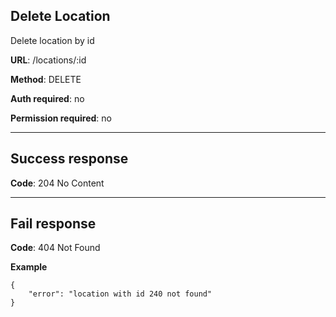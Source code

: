 ## Delete Location

Delete location by id

**URL**: /locations/:id

**Method**: DELETE

**Auth required**: no

**Permission required**: no

----
## Success response

**Code**: 204 No Content

----
## Fail response

**Code**: 404 Not Found

**Example**

```
{
    "error": "location with id 240 not found"
}
```

